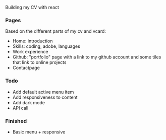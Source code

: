 Building my CV with react

### Pages
Based on the different parts of my cv and vcard:

*   Home: introduction
*   Skills: coding, adobe, languages
*   Work experience
*   Github: "portfolio" page with a link to my github account and some tiles that link to online projects
*   Contactpage

### Todo

*   Add default active menu item
*   Add responsiveness to content
*   Add dark mode
*   API call

### Finished

*   Basic menu + responsive